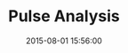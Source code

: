 ---
layout: lab-single.hbs
title: Pulse Analysis
date: 2015-08-01 15:56:00
description: Visualization to aid the parsing, cleaning and analysis of pulse data.
image: https://farm4.staticflickr.com/3799/19578622520_90f2501714_b.jpg
thumb: https://farm4.staticflickr.com/3799/19578622520_90f2501714.jpg
libraries:
  - jquery
  -
gFont: "Inconsolata:400,700"
scripts:
  - Functions
tags:
  - pulse
---